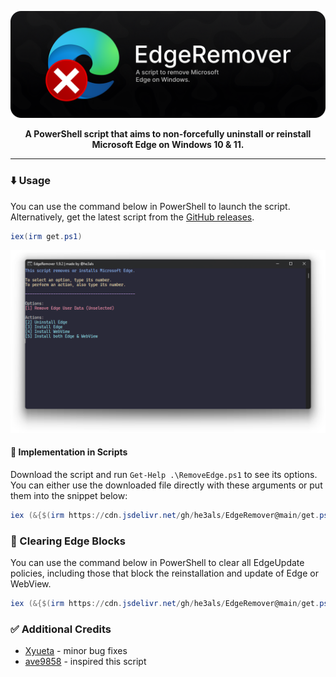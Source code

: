 <p align="center">
  <img src="banner.png" alt="EdgeRemover banner" width="800">
</p>

<p align="center"><b>A PowerShell script that aims to non-forcefully uninstall or reinstall Microsoft Edge on Windows 10 & 11.</b></p>

---

### ⬇️ Usage
You can use the command below in PowerShell to launch the script. Alternatively, get the latest script from the [GitHub releases](https://github.com/he3als/EdgeRemover/releases/latest).

```powershell
iex(irm get.ps1)
```

<p align="center">
  <img src="showcase.png" alt="Image of the EdgeRemover UI" width="800">
</p>

#### 📜 Implementation in Scripts

Download the script and run `Get-Help .\RemoveEdge.ps1` to see its options. You can either use the downloaded file directly with these arguments or put them into the snippet below:

```powershell
iex (&{$(irm https://cdn.jsdelivr.net/gh/he3als/EdgeRemover@main/get.ps1)} [ARGUMENTS HERE])
```

### 🫧 Clearing Edge Blocks
You can use the command below in PowerShell to clear all EdgeUpdate policies, including those that block the reinstallation and update of Edge or WebView.

```powershell
iex (&{$(irm https://cdn.jsdelivr.net/gh/he3als/EdgeRemover@main/get.ps1)} -ClearUpdateBlocks)
```

### ✅ Additional Credits

- [Xyueta](https://github.com/Xyueta) - minor bug fixes
- [ave9858](https://gist.github.com/ave9858/c3451d9f452389ac7607c99d45edecc6) - inspired this script

